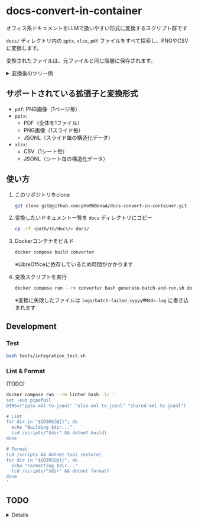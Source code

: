 # docs-convert-in-container

オフィス系ドキュメントをLLMで扱いやすい形式に変換するスクリプト群です

`docs/` ディレクトリ内の `pptx`, `xlsx`, `pdf` ファイルをすべて探索し、PNGやCSVに変換します。

変換されたファイルは、元ファイルと同じ階層に保存されます。
<details>

<summary>変換後のツリー例</summary>

```
docs/
├── presentation.pptx
├── presentation.pdf        # presentation.pptxから生成
├── presentation_png/       # presentation.pptxから生成
│   ├── slide-1.png
│   ├── slide-2.png
│   └── slide-3.png
├── presentation_jsonl/     # presentation.pptxから生成
│   ├── slide-1.jsonl
│   ├── slide-2.jsonl
│   └── slide-3.jsonl
│
├── data.xlsx
├── data_csv/               # data.xlsxから生成
│   ├── sheet-Sheet1.csv    # シート名を使用
│   └── sheet-Summary.csv   # シート名を使用
├── data_jsonl/             # data.xlsxから生成
│   ├── sheet-Sheet1.jsonl  # シート名を使用
│   └── sheet-Summary.jsonl # シート名を使用
│
├── project1/
│   ├── report.pptx
│   ├── report.pdf          # report.pptxから生成
│   ├── report_png/         # report.pptxから生成
│   │   ├── slide-1.png
│   │   └── slide-2.png
│   ├── report_jsonl/       # report.pptxから生成
│   │   ├── slide-1.jsonl
│   │   └── slide-2.jsonl
│   │
│   ├── analysis.xlsx
│   ├── analysis_csv/       # analysis.xlsxから生成
│   │   └── sheet-Data.csv  # シート名を使用
│   └── analysis_jsonl/     # analysis.xlsxから生成
│       └── sheet-Data.jsonl # シート名を使用
│
└── archive/
    ├── old_document.pdf
    └── old_document_png/   # old_document.pdfから生成
        ├── page-1.png
        └── page-2.png
```

</details>

## サポートされている拡張子と変換形式
- `pdf`: PNG画像（1ページ毎）
- `pptx`:
  - PDF（全体を1ファイル）
  - PNG画像（1スライド毎）
  - JSONL（スライド毎の構造化データ）
- `xlsx`:
  - CSV（1シート毎）
  - JSONL（シート毎の構造化データ）

## 使い方

1. このリポジトリをclone
   ```bash
   git clone git@github.com:pHo9UBenaA/docs-convert-in-container.git
   ```

2. 変換したいドキュメント一覧を `docs` ディレクトリにコピー
   ```bash
   cp -rf <path/to/docs/> docs/
   ```

3. Dockerコンテナをビルド
   ```bash
   docker compose build converter 
   ```
   ※LibreOfficeに依存しているため時間がかかります

4. 変換スクリプトを実行
   ```bash
   docker compose run --rm converter bash generate-batch-and-run.sh docs/
   ```
   ※変換に失敗したファイルは `logs/batch-failed_<yyyyMMdd>.log` に書き込まれます

## Development

### Test

```bash
bash tests/integration_test.sh
```

### Lint & Format

(TODO)

```bash
docker compose run --rm linter bash -lc '
set -euo pipefail
DIRS=("pptx-xml-to-jsonl" "xlsx-xml-to-jsonl" "shared-xml-to-jsonl")

# Lint
for dir in "${DIRS[@]}"; do
  echo "Building $dir..."
  (cd /scripts/"$dir" && dotnet build)
done

# Format
(cd /scripts && dotnet tool restore)
for dir in "${DIRS[@]}"; do
  echo "Formatting $dir..."
  (cd /scripts/"$dir" && dotnet format)
done
'
```

## TODO

<details>

- ワークフローを整える
- `xls`等の拡張子をサポート
- Pythonスクリプトに移行

</details>
